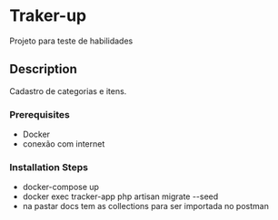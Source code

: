 # Traker-up 

Projeto para teste de habilidades 

## Description

Cadastro de categorias e itens.

### Prerequisites

* Docker
* conexão com internet

### Installation Steps

* docker-compose up 
* docker exec tracker-app  php artisan migrate --seed
* na pastar docs tem as collections para ser importada no postman